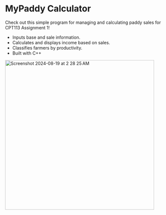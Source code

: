 # MyPaddy Calculator

Check out this simple program for managing and calculating paddy sales for CPT113 Assignment 1!

- Inputs base and sale information.
- Calculates and displays income based on sales.
- Classifies farmers by productivity.
- Built with C++

<img width="482" alt="Screenshot 2024-08-19 at 2 28 25 AM" src="https://github.com/user-attachments/assets/44408a58-9662-4188-9d71-ac3724916e6c">
